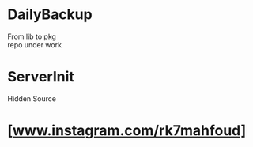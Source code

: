 # DailyBackup
From lib to pkg  
repo under work 
# ServerInit
Hidden Source 
# [www.instagram.com/rk7mahfoud]
